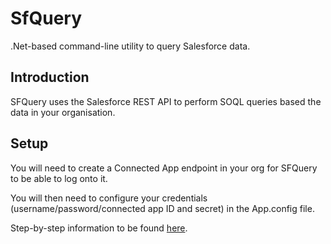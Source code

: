 # SfQuery

.Net-based command-line utility to query Salesforce data.

## Introduction

SFQuery uses the Salesforce REST API to perform SOQL queries based the data in your organisation.

## Setup

You will need to create a Connected App endpoint in your org for SFQuery to be able to log onto it.

You will then need to configure your credentials (username/password/connected app ID and secret) in the App.config file. 

Step-by-step information to be found [here](https://blog.mkorman.uk/integrating-net-and-salesforce-part-1-rest-api/).
